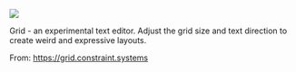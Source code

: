 ![](https://db-feed.s3.amazonaws.com/legacy/grid-1648821199.gif)

Grid - an experimental text editor. Adjust the grid size and text direction to create weird and expressive layouts.

From: https://grid.constraint.systems